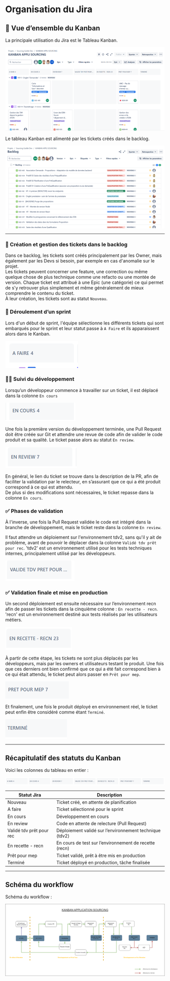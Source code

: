 
# Organisation du Jira

## 📌 Vue d’ensemble du Kanban

La principale utilisation du Jira est le Tableau Kanban.

![Overview du tableau Kanban](./img/jira/overview-tableau-kanban-jira.png)

Le tableau Kanban est alimenté par les tickets créés dans le backlog.

![Overview du backlog](./img/jira/presentation-backlog.png)

---

### 📝 Création et gestion des tickets dans le backlog

Dans ce backlog, les tickets sont créés principalement par les Owner, mais également par les Devs si besoin, par exemple en cas d'anomalie sur le projet.  
Les tickets peuvent concerner une feature, une correction ou même quelque chose de plus technique comme une refacto ou une montée de version. Chaque ticket est attribué à une Epic (une catégorie) ce qui permet de s'y retrouver plus simplement et même généralement de mieux comprendre le contenu du ticket.  
À leur création, les tickets sont au statut `Nouveau`.

### 🚀 Déroulement d’un sprint

Lors d'un début de sprint, l'équipe sélectionne les différents tickets qui sont embarqués pour le sprint et leur statut passe à `A Faire` et ils apparaissent alors dans le Kanban.  

![Entête colonne : A faire](./img/jira/aFaire.png)

### 👨‍💻 Suivi du développement

Lorsqu’un développeur commence à travailler sur un ticket, il est déplacé dans la colonne `En cours`  

![Entête colonne : En cours](./img/jira/enCours.png)

Une fois la première version du développement terminée, une Pull Request doit être créée sur Git et attendre une revue de code afin de valider le code produit et sa qualité. Le ticket passe alors au statut `En review`.  

![Entête colonne : En review](./img/jira/enReview.png)

En général, le lien du ticket se trouve dans la description de la PR, afin de faciliter la validation par le relecteur, en s’assurant que ce qui a été produit correspond à ce qui est attendu.  
De plus si des modifications sont nécessaires, le ticket repasse dans la colonne `En cours`.

### ✅ Phases de validation

À l'inverse, une fois la Pull Request validée le code est intégré dans la branche de développement, mais le ticket reste dans la colonne `En review`.  

Il faut attendre un déploiement sur l'environnement tdv2, sans qu'il y ait de problème, avant de pouvoir le déplacer dans la colonne `Validé tdv prêt pour rec`.
'tdv2' est un environnement utilisé pour les tests techniques internes, principalement utilisé par les développeurs.

![Entête colonne : Valide tdv prêt pour rec](./img/jira/valideTdv.png)

### ✅ Validation finale et mise en production

Un second déploiement est ensuite nécessaire sur l’environnement recn afin de passer les tickets dans la cinquième colonne : `En recette - recn`.  
'recn' est un environnement destiné aux tests réalisés par les utilisateurs métiers.

![Entête colonne : En recette - recn](./img/jira/enRecette.png)

À partir de cette étape, les tickets ne sont plus déplacés par les développeurs, mais par les owners et utilisateurs testant le produit.
Une fois que ces derniers ont bien confirmé que ce qui a été fait correspond bien à ce qui était attendu, le ticket peut alors passer en `Prêt pour mep`.

![Entête colonne : Prêt pour mep](./img/jira/pretPourMep.png)

Et finalement, une fois le produit déployé en environnement réel, le ticket peut enfin être considéré comme étant `Terminé`.  

![Entête colonne : Terminé](./img/jira/termine.png)

---

## Récapitulatif des statuts du Kanban

Voici les colonnes du tableau en entier :

![Entêtes de toutes les colonnes](./img/jira/toutesLesColonnes.png)

| **Statut Jira**          | **Description**                                         |
|--------------------------|---------------------------------------------------------|
| Nouveau                  | Ticket créé, en attente de planification                |
| A faire                  | Ticket sélectionné pour le sprint                       |
| En cours                 | Développement en cours                                  |
| En review                | Code en attente de relecture (Pull Request)             |
| Validé tdv prêt pour rec | Déploiement validé sur l’environnement technique (tdv2) |
| En recette - recn        | En cours de test sur l’environnement de recette (recn)  |
| Prêt pour mep            | Ticket validé, prêt à être mis en production            |
| Terminé                  | Ticket déployé en production, tâche finalisée           |

---

##  Schéma du workflow

Schéma du workflow : 

![Schema workflow](./img/jira/workflowSourcing.png)

